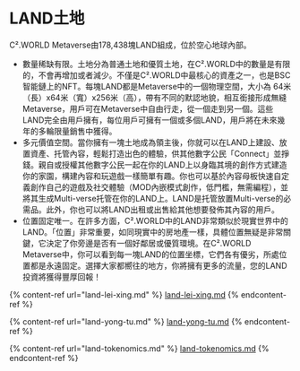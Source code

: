 # LAND土地

C².WORLD Metaverse由178,438塊LAND組成，位於空心地球內部。

* 數量稀缺有限。土地分為普通土地和優質土地，在C².WORLD中的數量是有限的，不會再增加或者減少。不僅是C².WORLD中最核心的資產之一，也是BSC 智能鏈上的NFT。每塊LAND都是Metaverse中的一個物理空間，大小為 64米（長）x64米（寬）x256米（高），帶有不同的默認地貌，相互銜接形成無縫Metaverse，用戶可在Metaverse中自由行走，從一個走到另一個。這些LAND完全由用戶擁有，每位用戶可擁有一個或多個LAND，用戶將在未來幾年的多輪限量銷售中獲得。
* 多元價值空間。當你擁有一塊土地成為領主後，你就可以在LAND上建設、放置資產、托管內容，輕鬆打造出色的體驗，供其他數字公民「Connect」並掙錢。親自或授權其他數字公民一起在你的LAND上以身臨其境的創作方式建造你的家園，構建內容和玩遊戲一樣簡單有趣。你也可以基於內容母板快速自定義創作自己的遊戲及社交體驗（MOD內嵌模式創作，低門檻，無需編程），並將其生成Multi-verse托管在你的LAND上。LAND是托管放置Multi-verse的必需品。此外，你也可以將LAND出租或出售給其他想要發佈其內容的用戶。
* 位置固定唯一。在許多方面，C².WORLD中的LAND非常類似於現實世界中的LAND。「位置」非常重要，如同現實中的房地產一樣，具體位置無疑是非常關鍵，它決定了你旁邊是否有一個好鄰居或優質環境。在C².WORLD Metaverse中，你可以看到每一塊LAND的位置坐標，它們各有優劣，所處位置都是永遠固定。選擇大家都嚮往的地方，你將擁有更多的流量，您的LAND投資將獲得豐厚回報！

{% content-ref url="land-lei-xing.md" %}
[land-lei-xing.md](land-lei-xing.md)
{% endcontent-ref %}

{% content-ref url="land-yong-tu.md" %}
[land-yong-tu.md](land-yong-tu.md)
{% endcontent-ref %}

{% content-ref url="land-tokenomics.md" %}
[land-tokenomics.md](land-tokenomics.md)
{% endcontent-ref %}
